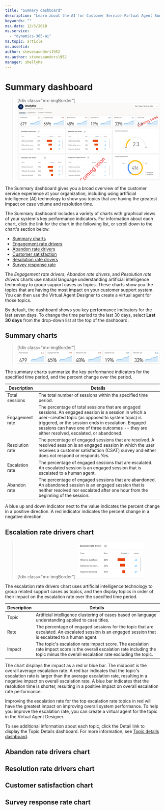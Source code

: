 ```yaml
---
title: "Summary dashboard"
description: "Learn about the AI for Customer Service Virtual Agent Summary dashboard."
keywords: ""
ms\.date: 12/5/2018
ms.service:
  - "dynamics-365-ai"
ms.topic: article
ms.assetid: 
author: stevesaunders1952
ms.author: stevesaunders1952
manager: shellyha
---
```


# Summary dashboard

> [!div class="mx-imgBorder"]
> ![Summary dashboard](media/dash-summary-1.PNG)

The Summary dashboard gives you a broad overview of the customer service experience at your organization, including using artificial intelligence (AI) technology to show you topics that are having the greatest impact on case volume and resolution time.

The Summary dashboard includes a variety of charts with graphical views of your system's key performance indicators. For information about each chart, click the link for the chart in the following list, or scroll down to the chart's section below.

* [Summary charts](#summary-charts)
* [Engagement rate drivers](#engagement-rate-drivers-chart)
* [Abandon rate drivers](#abandon-rate-drivers-chart)
* [Customer satisfaction](#customer-satisfaction-chart)
* [Resolution rate drivers](#resolution-rate-drivers-chart)
* [Survey response rate](#survey-response-rate-chart)

The *Engagement rate drivers*, *Abandon rate drivers*, and *Resolution rate drivers* charts use natural language understanding artificial intelligence technology to group support cases as topics. These charts show you the topics that are having the most impact on your customer support system. You can then use the Virtual Agent Designer to create a virtual agent for those topics.

By default, the dashboard shows you key performance indicators for the last seven days. To change the time period to the last 30 days, select **Last 30 days** from the drop-down list at the top of the dashboard.

## Summary charts

> [!div class="mx-imgBorder"]
> ![Summary charts](media/analytics-summary-1.PNG)

The summary charts summarize the key performance indicators for the specified time period, and the percent change over the period.

Description | Details
----------- | -------
Total sessions | The total number of sessions within the specified time period.
Engagement rate | The percentage of total sessions that are engaged sessions. An engaged session is a session in which a user-created topic (as opposed to system topic) is triggered, or the session ends in escalation. Engaged sessions can have one of three outcomes -- they are either resolved, escalated, or abandoned.
Resolution rate | The percentage of engaged sessions that are resolved. A resolved session is an engaged session in which the user receives a customer satisfaction (CSAT) survey and either does not respond or responds *Yes*.
Escalation rate | The percentage of engaged sessions that are escalated. An escalated session is an engaged session that is escalated to a human agent.
Abandon rate | The percentage of engaged sessions that are abandoned. An abandoned session is an engaged session that is neither resolved nor escalated after one hour from the beginning of the session.

A blue up and down indicator next to the value indicates the percent change in a positive direction. A red indicator indicates the percent change in a negative direction.

## Escalation rate drivers chart

> [!div class="mx-imgBorder"]
> ![Escalation rate drivers chart](media/analytics-summary-2.PNG)

The escalation rate drivers chart uses artificial intelligence technology to group related support cases as topics, and then display topics in order of their impact on the escalation rate over the specified time period.

Description | Details
----------- | -------
Topic | Artificial intelligence clustering of cases based on language understanding applied to case titles.
Rate | The percentage of engaged sessions for the topic that are escalated. An escalated session is an engaged session that is escalated to a human agent.
Impact | The topic's escalation rate impact score. The escalation rate impact score is the overall escalation rate including the topic minus the overall escalation rate excluding the topic.

The chart displays the impact as a red or blue bar. The midpoint is the overall average escalation rate. A red bar indicates that the topic's escalation rate is larger than the average escalation rate, resulting in a negative impact on overall escalation rate. A blue bar indicates that the resolution time is shorter, resulting in a positive impact on overall escalation rate performance.

Improving the escalation rate for the top escalation rate topics in red will have the greatest impact on improving overall system performance. To help you improve the escalation rate, you can create a virtual agent for the topic in the Virtual Agent Designer.

To see additional information about each topic, click the Detail link to display the Topic Details dashboard. For more information, see [Topic details dashboard](analytics-topic-details.md).

## Abandon rate drivers chart

## Resolution rate drivers chart

## Customer satisfaction chart

## Survey response rate chart
